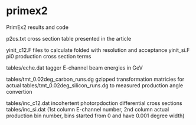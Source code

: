 # primex2
PrimEx2 results and code

p2cs.txt      cross section table presented in the article

yinit_c12.F   files to calculate folded with resolution and acceptance
yinit_si.F    pi0 production cross section terms


tables/eche.dat tagger E-channel beam energies in GeV

tables/tmt_0.02deg_carbon_runs.dg    gzipped transformation matricies for actual
tables/tmt_0.02deg_silicon_runs.dg   to measured production angle convertion


tables/inc_c12.dat    incohertent photorpdoction differential cross sections
tables/inc_si.dat    (1st column E-channel number, 2nd column actual production
                       bin number, bins started from 0 and have 0.001 degree width)

